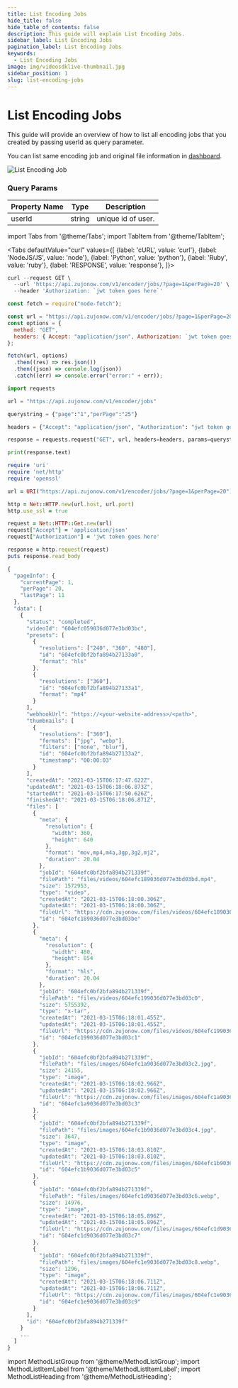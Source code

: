 ```yaml
---
title: List Encoding Jobs
hide_title: false
hide_table_of_contents: false
description: This guide will explain List Encoding Jobs.
sidebar_label: List Encoding Jobs
pagination_label: List Encoding Jobs
keywords:
  - List Encoding Jobs
image: img/videosdklive-thumbnail.jpg
sidebar_position: 1
slug: list-encoding-jobs
---
```


# List Encoding Jobs

This guide will provide an overview of how to list all encoding jobs that you created by passing userId as query parameter.

You can list same encoding job and original file information in [dashboard](https://app.videosdk.live/vod/videos).

![List Encoding Job](/img/tutorial/create_encoding_job.png)

### Query Params

| Property Name | Type   | Description        |
| ------------- | ------ | ------------------ |
| userId        | string | unique id of user. |

import Tabs from '@theme/Tabs';
import TabItem from '@theme/TabItem';

<Tabs
defaultValue="curl"
values={[
{label: 'cURL', value: 'curl'},
{label: 'NodeJS/JS', value: 'node'},
{label: 'Python', value: 'python'},
{label: 'Ruby', value: 'ruby'},
{label: 'RESPONSE', value: 'response'},
]}>
<TabItem value="curl">

```js
curl --request GET \
  --url 'https://api.zujonow.com/v1/encoder/jobs/?page=1&perPage=20' \
  --header 'Authorization: `jwt token goes here`'
```

</TabItem>
<TabItem value="node">

```js
const fetch = require("node-fetch");

const url = "https://api.zujonow.com/v1/encoder/jobs/?page=1&perPage=20";
const options = {
  method: "GET",
  headers: { Accept: "application/json", Authorization: `jwt token goes here` },
};

fetch(url, options)
  .then((res) => res.json())
  .then((json) => console.log(json))
  .catch((err) => console.error("error:" + err));
```

</TabItem>
<TabItem value="python">

```python
import requests

url = "https://api.zujonow.com/v1/encoder/jobs"

querystring = {"page":"1","perPage":"25"}

headers = {"Accept": "application/json", "Authorization": "jwt token goes here"}

response = requests.request("GET", url, headers=headers, params=querystring)

print(response.text)
```

</TabItem>
<TabItem value="ruby">

```ruby
require 'uri'
require 'net/http'
require 'openssl'

url = URI("https://api.zujonow.com/v1/encoder/jobs/?page=1&perPage=20")

http = Net::HTTP.new(url.host, url.port)
http.use_ssl = true

request = Net::HTTP::Get.new(url)
request["Accept"] = 'application/json'
request["Authorization"] = 'jwt token goes here'

response = http.request(request)
puts response.read_body
```

</TabItem>
<TabItem value="response">

```js
{
  "pageInfo": {
    "currentPage": 1,
    "perPage": 20,
    "lastPage": 11
  },
  "data": [
    {
      "status": "completed",
      "videoId": "604efc059036d077e3bd03bc",
      "presets": [
        {
          "resolutions": ["240", "360", "480"],
          "id": "604efc0bf2bfa894b27133a0",
          "format": "hls"
        },
        {
          "resolutions": ["360"],
          "id": "604efc0bf2bfa894b27133a1",
          "format": "mp4"
        }
      ],
      "webhookUrl": "https://<your-website-address>/<path>",
      "thumbnails": [
        {
          "resolutions": ["360"],
          "formats": ["jpg", "webp"],
          "filters": ["none", "blur"],
          "id": "604efc0bf2bfa894b27133a2",
          "timestamp": "00:00:03"
        }
      ],
      "createdAt": "2021-03-15T06:17:47.622Z",
      "updatedAt": "2021-03-15T06:18:06.873Z",
      "startedAt": "2021-03-15T06:17:50.626Z",
      "finishedAt": "2021-03-15T06:18:06.871Z",
      "files": [
        {
          "meta": {
            "resolution": {
              "width": 360,
              "height": 640
            },
            "format": "mov,mp4,m4a,3gp,3g2,mj2",
            "duration": 20.04
          },
          "jobId": "604efc0bf2bfa894b271339f",
          "filePath": "files/videos/604efc189036d077e3bd03bd.mp4",
          "size": 1572953,
          "type": "video",
          "createdAt": "2021-03-15T06:18:00.306Z",
          "updatedAt": "2021-03-15T06:18:00.306Z",
          "fileUrl": "https://cdn.zujonow.com/files/videos/604efc189036d077e3bd03bd.mp4",
          "id": "604efc189036d077e3bd03be"
        },
        {
          "meta": {
            "resolution": {
              "width": 480,
              "height": 854
            },
            "format": "hls",
            "duration": 20.04
          },
          "jobId": "604efc0bf2bfa894b271339f",
          "filePath": "files/videos/604efc199036d077e3bd03c0",
          "size": 5755392,
          "type": "x-tar",
          "createdAt": "2021-03-15T06:18:01.455Z",
          "updatedAt": "2021-03-15T06:18:01.455Z",
          "fileUrl": "https://cdn.zujonow.com/files/videos/604efc199036d077e3bd03c0/index.m3u8",
          "id": "604efc199036d077e3bd03c1"
        },
        {
          "jobId": "604efc0bf2bfa894b271339f",
          "filePath": "files/images/604efc1a9036d077e3bd03c2.jpg",
          "size": 24155,
          "type": "image",
          "createdAt": "2021-03-15T06:18:02.966Z",
          "updatedAt": "2021-03-15T06:18:02.966Z",
          "fileUrl": "https://cdn.zujonow.com/files/images/604efc1a9036d077e3bd03c2.jpg",
          "id": "604efc1a9036d077e3bd03c3"
        },
        {
          "jobId": "604efc0bf2bfa894b271339f",
          "filePath": "files/images/604efc1b9036d077e3bd03c4.jpg",
          "size": 3647,
          "type": "image",
          "createdAt": "2021-03-15T06:18:03.810Z",
          "updatedAt": "2021-03-15T06:18:03.810Z",
          "fileUrl": "https://cdn.zujonow.com/files/images/604efc1b9036d077e3bd03c4.jpg",
          "id": "604efc1b9036d077e3bd03c5"
        },
        {
          "jobId": "604efc0bf2bfa894b271339f",
          "filePath": "files/images/604efc1d9036d077e3bd03c6.webp",
          "size": 14976,
          "type": "image",
          "createdAt": "2021-03-15T06:18:05.896Z",
          "updatedAt": "2021-03-15T06:18:05.896Z",
          "fileUrl": "https://cdn.zujonow.com/files/images/604efc1d9036d077e3bd03c6.webp",
          "id": "604efc1d9036d077e3bd03c7"
        },
        {
          "jobId": "604efc0bf2bfa894b271339f",
          "filePath": "files/images/604efc1e9036d077e3bd03c8.webp",
          "size": 1296,
          "type": "image",
          "createdAt": "2021-03-15T06:18:06.711Z",
          "updatedAt": "2021-03-15T06:18:06.711Z",
          "fileUrl": "https://cdn.zujonow.com/files/images/604efc1e9036d077e3bd03c8.webp",
          "id": "604efc1e9036d077e3bd03c9"
        }
      ],
      "id": "604efc0bf2bfa894b271339f"
    }
    ...
  ]
}
```

</TabItem>
</Tabs>

import MethodListGroup from '@theme/MethodListGroup';
import MethodListItemLabel from '@theme/MethodListItemLabel';
import MethodListHeading from '@theme/MethodListHeading';

<MethodListGroup>
  <MethodListItemLabel  description="Response Body" >
    <MethodListGroup>
      <MethodListHeading heading="parameters" />
      <MethodListItemLabel name="id"  type={"String"}  description="Unique identifier of encoded job." />
      <MethodListItemLabel name="status"  type={"String"}  description="status of encoding job either queued, processing, completed, failed." />
      <MethodListItemLabel name="videoId"  type={"Number"}  description="Unique identifier of video file." />
      <MethodListItemLabel name="videoUrl"  type={"Object"}  description="Url of video where the video is stored." />
        <MethodListItemLabel name="presets"  type={"Array"}  description="It contains an array of object that you provided in body params. " />
        <MethodListItemLabel name="thumbnails" type={"Array"} description="It contains an array of object that you provided in body params."/>
        <MethodListItemLabel name="files" type={"Array"} description="It contains an array of object with the properties of meta information about file, jobId, size, fileUrl, type and id of the file."/>
        <MethodListItemLabel name="webhookUrl" type={"String"} description="It's Url, where we notify once encoding is complete."/>
    </MethodListGroup>
  </MethodListItemLabel>
</MethodListGroup>
